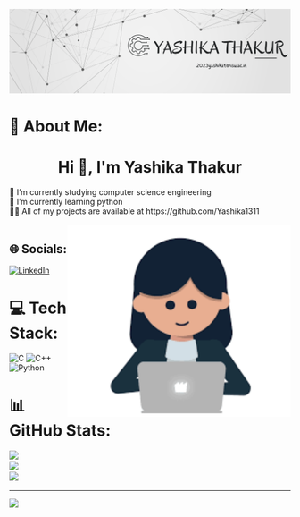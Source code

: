 <img align="centre">![logo](https://github.com/Yashika1311/Yashika1311/blob/main/banner.png)</img>
# 💫 About Me:
<h1 align="center">Hi 👋, I'm Yashika Thakur</h1>
🔭 I’m currently studying computer science engineering<br>🌱 I’m currently learning python<br>👨‍💻 All of my projects are available at https://github.com/Yashika1311<br><br>
<img align="right" alt="coding" width="400" src="https://github.com/Yashika1311/Yashika1311/blob/main/Screenshot%202024-01-13%20at%2010.20.52%20AM.png">

## 🌐 Socials:
[![LinkedIn](https://img.shields.io/badge/LinkedIn-%230077B5.svg?logo=linkedin&logoColor=white)](https://linkedin.com/in/https://www.linkedin.com/in/yashika-thakur-6b6760283/) 

# 💻 Tech Stack:
![C](https://img.shields.io/badge/c-%2300599C.svg?style=for-the-badge&logo=c&logoColor=white) ![C++](https://img.shields.io/badge/c++-%2300599C.svg?style=for-the-badge&logo=c%2B%2B&logoColor=white) ![Python](https://img.shields.io/badge/python-3670A0?style=for-the-badge&logo=python&logoColor=ffdd54)
# 📊 GitHub Stats:
![](https://github-readme-stats.vercel.app/api?username=Yashika1311&theme=black&grey_border=false&include_all_commits=false&count_private=false)<br/>
![](https://github-readme-streak-stats.herokuapp.com/?user=Yashika1311&theme=black&white_border=false)<br/>
![](https://github-readme-stats.vercel.app/api/top-langs/?username=Yashika1311&theme=black&white_border=false&include_all_commits=false&count_private=false&layout=compact)


---
[![](https://visitcount.itsvg.in/api?id=Yashika1311&icon=0&color=0)](https://visitcount.itsvg.in)

<!-- Proudly created with GPRM ( https://gprm.itsvg.in ) -->
<div align="center">
 
